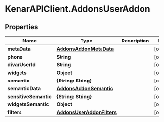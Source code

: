 # KenarAPIClient.AddonsUserAddon

## Properties

Name | Type | Description | Notes
------------ | ------------- | ------------- | -------------
**metaData** | [**AddonsAddonMetaData**](AddonsAddonMetaData.md) |  | [optional] 
**phone** | **String** |  | [optional] 
**divarUserId** | **String** |  | [optional] 
**widgets** | **Object** |  | [optional] 
**semantic** | **{String: String}** |  | [optional] 
**semanticData** | [**AddonsAddonSemantic**](AddonsAddonSemantic.md) |  | [optional] 
**sensitiveSemantic** | **{String: String}** |  | [optional] 
**widgetsSemantic** | **Object** |  | [optional] 
**filters** | [**AddonsUserAddonFilters**](AddonsUserAddonFilters.md) |  | [optional] 


